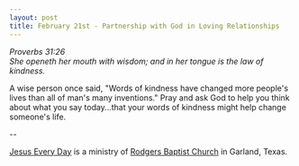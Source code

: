 ```yaml
---
layout: post
title: February 21st - Partnership with God in Loving Relationships
---
```


_Proverbs 31:26  
She openeth her mouth with wisdom; and in her tongue is the law of
kindness._

A wise person once said, "Words of kindness have changed more
people's lives than all of man's many inventions." Pray and ask God
to help you think about what you say today...that your words of
kindness might help change someone's life.

 --

<a href=http://jesuseveryday.net>Jesus Every Day</a> is a ministry of <a href=http://rodgersbaptist.net>Rodgers Baptist Church</a> in Garland, Texas.
